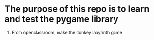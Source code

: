 # The purpose of this repo is to learn and test the pygame library #

1. From openclassroom, make the donkey labyrinth game